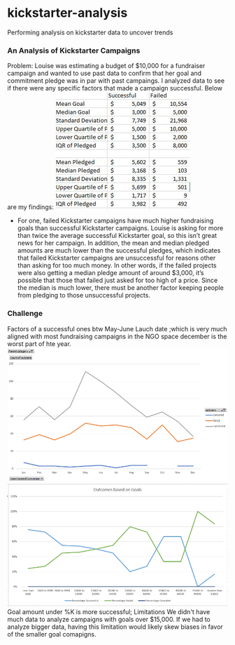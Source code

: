 # kickstarter-analysis
Performing analysis on kickstarter data to uncover trends
### An Analysis of Kickstarter Campaigns
Problem: Louise was estimating a budget of $10,000 for a fundraiser campaign and wanted to use past data to confirm that her goal and commitment pledge was in par with past campaings. I analyzed data to see if there were any specific factors that made a campaign successful. Below are my findings: 
![](/Chart%201.JPG)
* For one, failed Kickstarter campaigns have much higher fundraising goals than successful Kickstarter campaigns. Louise is asking for more than twice the average successful Kickstarter goal, so this isn’t great news for her campaign. In addition, the mean and median pledged amounts are much lower than the successful pledges, which indicates that failed Kickstarter campaigns are unsuccessful for reasons other than asking for too much money. In other words, if the failed projects were also getting a median pledge amount of around $3,000, it’s possible that those that failed just asked for too high of a price. Since the median is much lower, there must be another factor keeping people from pledging to those unsuccessful projects. 

### Challenge
Factors of a successful ones btw May-June Lauch date ;which is very much aligned with most fundraising campaigns in the NGO space december is the worst part of hte year. 
![Timeline](/Outcomes%20Based%20on%20Launch%20Date.PNG)
![Launch Date](/Outcomes%20Based%20on%20Goal.PNG)
Goal amount under %K is more successful; 
Limitations
We didn't have much data to analyze campaigns with goals over $15,000. If we had to analyze bigger data, having this limitation would likely skew biases in favor of the smaller goal comapigns. 

